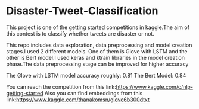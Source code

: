 # Disaster-Tweet-Classification

This project is one of the getting started competitions in kaggle.The aim of this contest is to classify whether tweets are disaster or not.

This repo includes data exploration, data preprocessing and model creation stages.I used 2 different models. One of them is Glove with LSTM and the other is Bert model.I used keras and ktrain libraries in the model creation phase.The data preprocessing stage can be improved for higher accuracy

The Glove with LSTM model accuracy roughly: 0.81
The Bert Model: 0.84

You can reach the competition from this link:https://www.kaggle.com/c/nlp-getting-started
Also you can find embeddings from this link:https://www.kaggle.com/thanakomsn/glove6b300dtxt
